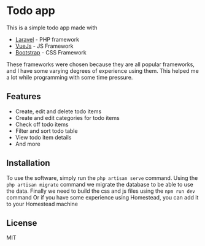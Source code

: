 # Todo app

This is a simple todo app made with
- [Laravel] - PHP framework
- [VueJs] - JS Framework
- [Bootstrap] - CSS Framework

These frameworks were chosen because they are all popular frameworks, and I have some varying degrees of experience using them. This helped me a lot while programming with some time pressure.

## Features

- Create, edit and delete todo items
- Create and edit categories for todo items
- Check off todo items
- Filter and sort todo table
- View todo item details
- And more

## Installation
To use the software, simply run the ```php artisan serve``` command.
Using the ```php artisan migrate``` command we migrate the database to be able to use the data.
Finally we need to build the css and js files using the ```npm run dev``` command
Or if you have some experience using Homestead, you can add it to your Homestead machine


## License

MIT

[//]: # (These are reference links used in the body of this note and get stripped out when the markdown processor does its job. There is no need to format nicely because it shouldn't be seen. Thanks SO - http://stackoverflow.com/questions/4823468/store-comments-in-markdown-syntax)

   [Laravel]: <https://laravel.com/>
   [VueJS]: <https://vuejs.org/>
   [Bootstrap]: <https://getbootstrap.com/>

